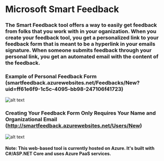 # Microsoft Smart Feedback

### The Smart Feedback tool offers a way to easily get feedback from folks that you work with in your oganization. When you create your feedback tool, you get a personalized link to your feedback form that is meant to be a hyperlink in your emails signature. When someone submits feedback through your personal link, you get an automated email with the content of the feedback.

### Example of Personal Feedback Form (smartfeedback.azurewebsites.net/Feedbacks/New?uid=ff61e6f9-1c5c-4095-bb98-247106f41723)

![alt text](http://i.imgur.com/aGEap7P.png "Feedback Form")

### Creating Your Feedback Form Only Requires Your Name and Organizational Email (http://smartfeedback.azurewebsites.net/Users/New)

![alt text](http://i.imgur.com/nutNceu.png "Signing Up")

#### Note: This web-based tool is currently hosted on Azure. It's built with C#/ASP.NET Core and uses Azure PaaS services.